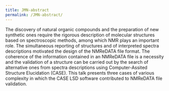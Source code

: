 ```yaml
---
title: JMN-abstract
permalink: /JMN-abstract/
---
```


The discovery of natural organic compounds and the preparation of new
synthetic ones require the rigorous description of molecular structures
based on spectroscopic methods, among which NMR plays an important role.
The simultaneous reporting of structures and of interpreted spectra
descriptions motivated the design of the NMReDATA file format. The
coherence of the information contained in an NMReDATA file is a
necessity and the validation of a structure can be carried out by the
search of alternative ones from spectra descriptions using
Computer-Assited Structure Elucidation (CASE). This talk presents three
cases of various complexity in which the CASE LSD software contributed
to NMReDATA file validation.